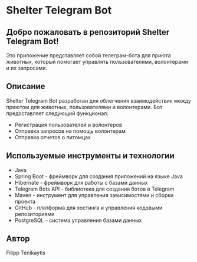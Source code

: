 # Shelter Telegram Bot

## Добро пожаловать в репозиторий Shelter Telegram Bot!

Это приложение представляет собой телеграм-бота для приюта животных, который помогает управлять пользователями, волонтерами и их запросами.

## Описание

Shelter Telegram Bot разработан для облегчения взаимодействия между приютом для животных, пользователями и волонтерами. Бот предоставляет следующий функционал:

- Регистрация пользователей и волонтеров
- Отправка запросов на помощь волонтерам
- Отправка отчетов о питомцах

## Используемые инструменты и технологии

- Java
- Spring Boot - фреймворк для создания приложений на языке Java
- Hibernate - фреймворк для работы с базами данных
- Telegram Bots API - библиотека для создания ботов в Telegram
- Maven - инструмент для управления зависимостями и сборки проекта
- GitHub - платформа для хостинга и управления кодовыми репозиториями
- PostgreSQL - система управления базами данных

## Автор

Filipp Tenikaytis




